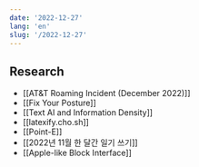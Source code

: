 ```yaml
---
date: '2022-12-27'
lang: 'en'
slug: '/2022-12-27'
---
```


## Research

- [[AT&T Roaming Incident (December 2022)]]
- [[Fix Your Posture]]
- [[Text AI and Information Density]]
- [[latexify.cho.sh]]
- [[Point-E]]
- [[2022년 11월 한 달간 일기 쓰기]]
- [[Apple-like Block Interface]]

